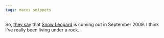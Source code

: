 ```yaml
---
tags: macos snippets
---
```


So, [they say](http://www.apple.com/macosx/) that [Snow Leopard](/wiki/Snow_Leopard) is coming out in September 2009. I think I've really been living under a rock.
